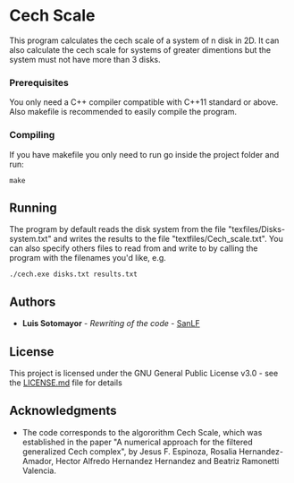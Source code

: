 # Cech Scale

This program calculates the cech scale of a system of n disk in 2D. It can also calculate the cech scale for systems of greater dimentions but the system must not have more than 3 disks.

### Prerequisites

You only need a C++ compiler compatible with C++11 standard or above. Also makefile is recommended to easily compile the program.

### Compiling

If you have makefile you only need to run go inside the project folder and run:

```
make
```

## Running

The program by default reads the disk system from the file "texfiles/Disks-system.txt" and writes the results to the file "textfiles/Cech_scale.txt".
You can also specify others files to read from and write to by calling the program with the filenames you'd like, e.g.

```
./cech.exe disks.txt results.txt
```

## Authors

* **Luis Sotomayor** - *Rewriting of the code* - [SanLF](https://github.com/sanlf)

## License

This project is licensed under the GNU General Public License v3.0 - see the [LICENSE.md](LICENSE.md) file for details

## Acknowledgments

* The code corresponds to the algororithm Cech Scale, which was established in
the paper "A numerical approach for the filtered generalized Cech complex",
by Jesus F. Espinoza, Rosalia Hernandez-Amador, Hector Alfredo Hernandez
Hernandez and Beatriz Ramonetti Valencia.

